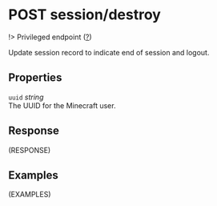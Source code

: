 # <span class="badge badge-light">POST</span> <span class="badge badge-light">session/destroy</span>

!> Privileged endpoint ([?](privileged.md))

Update session record to indicate end of session and logout.

## Properties

`uuid` *string*  
The UUID for the Minecraft user.


## Response

(RESPONSE)

## Examples

(EXAMPLES)
